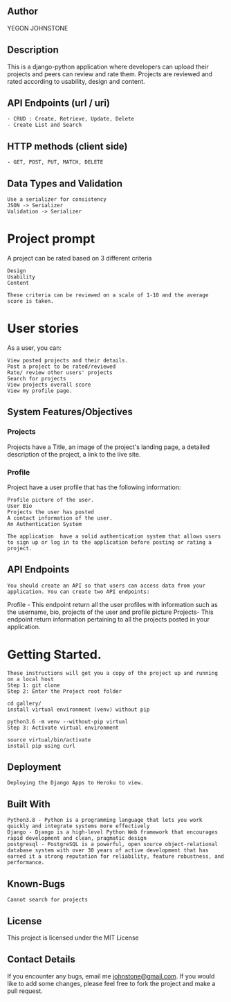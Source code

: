 
## Author

YEGON JOHNSTONE

## Description
This is a django-python application where developers can upload their projects and peers can review and rate them. Projects are reviewed and rated according to usability, design and content.
## API Endpoints (url / uri)
    - CRUD : Create, Retrieve, Update, Delete 
    - Create List and Search

## HTTP methods (client side)
    - GET, POST, PUT, MATCH, DELETE    
    
## Data Types and Validation
    Use a serializer for consistency 
    JSON -> Serializer
    Validation -> Serializer
    
    
 
# Project prompt


A project can be rated based on 3 different criteria
  
    Design
    Usability
    Content
 
    These criteria can be reviewed on a scale of 1-10 and the average score is taken.

# User stories
As a user, you can:

    View posted projects and their details.
    Post a project to be rated/reviewed
    Rate/ review other users' projects
    Search for projects 
    View projects overall score
    View my profile page.

## System Features/Objectives

###  Projects

Projects  have a Title, an image of the project's landing page, a detailed description of the project, a link to the live site.

### Profile
Project have a user profile that has the following information:

    Profile picture of the user.
    User Bio
    Projects the user has posted
    A contact information of the user. 
    An Authentication System 

    The application  have a solid authentication system that allows users to sign up or log in to the application before posting or rating a project.



 
##  API Endpoints
    You should create an API so that users can access data from your application. You can create two API endpoints:

Profile - This endpoint return all the user profiles with information such as the username, bio, projects of the user and profile picture
Projects- This endpoint return information pertaining to all the projects posted in your application.


# Getting Started.

    These instructions will get you a copy of the project up and running on a local host
    Step 1: git clone
    Step 2: Enter the Project root folder

    cd gallery/
    install virtual environment (venv) without pip

    python3.6 -m venv --without-pip virtual
    Step 3: Activate virtual environment

    source virtual/bin/activate
    install pip using curl

## Deployment

    Deploying the Django Apps to Heroku to view.

## Built With

    Python3.8 - Python is a programming language that lets you work quickly and integrate systems more effectively
    Django - Django is a high-level Python Web framework that encourages rapid development and clean, pragmatic design
    postgresql - PostgreSQL is a powerful, open source object-relational database system with over 30 years of active development that has earned it a strong reputation for reliability, feature robustness, and performance.


##  Known-Bugs

    Cannot search for projects



## License

This project is licensed under the MIT License

## Contact Details
If you encounter any bugs, email me johnstone@gmail.com. If you would like to add some changes, please feel free to
fork the project and make a pull request.